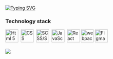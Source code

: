 [![Typing SVG](https://readme-typing-svg.herokuapp.com?font=Fira+Code&weight=500&size=22&duration=3000&pause=10&color=00C4F7&background=F7FF3300&multiline=true&repeat=false&width=600&height=70&lines=Hello+%F0%9F%91%8B%2C+my+name+is+Paul.;I'm+frontend+developer+from+Saint-Petersburg)](https://git.io/typing-svg)

<h3>Technology stack</h3>
<div >
  <img src="https://cdn.jsdelivr.net/gh/devicons/devicon/icons/html5/html5-plain-wordmark.svg" title="Html 5" width="40" height="40"/>&nbsp;
  <img src="https://cdn.jsdelivr.net/gh/devicons/devicon/icons/css3/css3-plain-wordmark.svg" title="CSS" width="40" height="40" />&nbsp;
  <img src="https://cdn.jsdelivr.net/gh/devicons/devicon/icons/sass/sass-original.svg" title="SCSS/SASS" width="40" height="40" />&nbsp;
  <img src="https://cdn.jsdelivr.net/gh/devicons/devicon/icons/javascript/javascript-plain.svg" title="JavaScript" width="40" height="40" />&nbsp;
  <img src="https://cdn.jsdelivr.net/gh/devicons/devicon/icons/react/react-original.svg" title="React" width="40" height="40"/>
  <img src="https://cdn.jsdelivr.net/gh/devicons/devicon/icons/webpack/webpack-original.svg"  title="webpack" height="40"/>
  <img src="https://cdn.jsdelivr.net/gh/devicons/devicon/icons/figma/figma-original.svg" title="Figma" width="40" height="40" />
</div>
<br/>
<div align="start" >
  <img src="https://github.r2v.ch/codewars?user=PauloChaser&stroke=%23BB432C"  />
</div>


<!--
**PauloChaser/PauloChaser** is a ✨ _special_ ✨ repository because its `README.md` (this file) appears on your GitHub profile.

Here are some ideas to get you started:

- 🔭 I’m currently working on ...
- 🌱 I’m currently learning ...
- 👯 I’m looking to collaborate on ...
- 🤔 I’m looking for help with ...
- 💬 Ask me about ...
- 📫 How to reach me: ...
- 😄 Pronouns: ...
- ⚡ Fun fact: ...
-->


